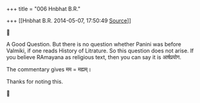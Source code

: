 +++
title = "006 Hnbhat B.R."

+++
[[Hnbhat B.R.	2014-05-07, 17:50:49 [Source](https://groups.google.com/g/samskrita/c/9pwJSdohrmw)]]





A Good Question. But there is no question whether Panini was before Valmiki, if one reads History of Litrature. So this question does not arise. If you believe RAmayana as religious text, then you can say it is आर्षप्रयोग.

  

The commentary gives मम = मह्यम्।

  

Thanks for noting this.



